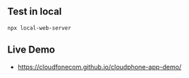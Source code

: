 ## Test in local

```
npx local-web-server
```

## Live Demo

-   <https://cloudfonecom.github.io/cloudphone-app-demo/>
